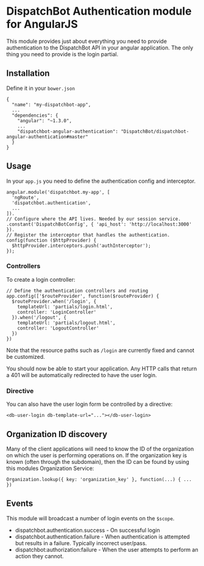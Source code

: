 # DispatchBot Authentication module for AngularJS

This module provides just about everything you need to provide authentication
to the DispatchBot API in your angular application. The only thing you need to
provide is the login partial.

## Installation

Define it in your `bower.json`

    {
      "name": "my-dispatchbot-app",
      ...
      "dependencies": {
        "angular": "~1.3.0",
        ...
        "dispatchbot-angular-authentication": "DispatchBot/dispatchbot-angular-authentication#master"
      }
    }

## Usage

In your `app.js` you need to define the authentication config and interceptor.

    angular.module('dispatchbot.my-app', [
      'ngRoute',
      'dispatchbot.authentication',
      ...
    ]).
    // Configure where the API lives. Needed by our session service.
    .constant('DispatchBotConfig', { 'api_host': 'http://localhost:3000' }).
    // Register the interceptor that handles the authentication.
    config(function ($httpProvider) {
      $httpProvider.interceptors.push('authInterceptor');
    });

### Controllers

To create a login controller:

    // Define the authentication controllers and routing
    app.config(['$routeProvider', function($routeProvider) {
      $routeProvider.when('/login', {
        templateUrl: 'partials/login.html',
        controller: 'LoginController'
      }).when('/logout', {
        templateUrl: 'partials/logout.html',
        controller: 'LogoutController'
      })
    })

Note that the resource paths such as `/login` are currently fixed and cannot be
customized.

You should now be able to start your application. Any HTTP calls that return a 401
will be automatically redirected to have the user login.

### Directive

You can also have the user login form be controlled by a directive:

    <db-user-login db-template-url="..."></db-user-login>

## Organization ID discovery

Many of the client applications will need to know the ID of the organization on
which the user is performing operations on. If the organization key is known (often
through the subdomain), then the ID can be found by using this modules Organization
Service:

    Organization.lookup({ key: 'organization_key' }, function(...) { ... })

## Events

This module will broadcast a number of login events on the `$scope`.

* dispatchbot.authentication.success - On successful login
* dispatchbot.authentication.failure - When authentication is attempted but results in a failure. Typically incorrect user/pass.
* dispatchbot:authorization:failure - When the user attempts to perform an action they cannot.
